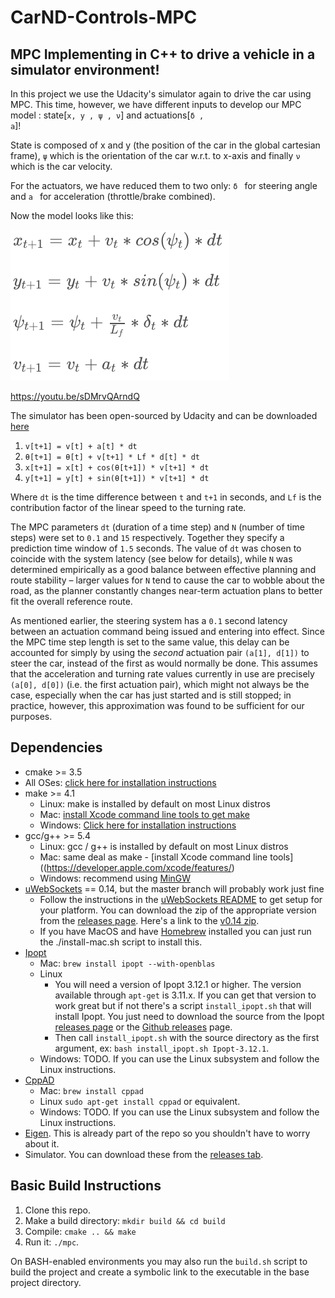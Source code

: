 # CarND-Controls-MPC


MPC Implementing in C++ to drive a vehicle in a simulator environment!
---

In this project we use the Udacity's simulator again to drive the car using MPC. This time, however, we have different inputs to develop our MPC model : state[<code>x, y , &psi; , &nu;</code>] and actuations[<code>&delta; , a</code>]!

State is composed of x and y (the position of the car in the global cartesian frame), <code>&psi;</code> which is the orientation of the car w.r.t. to x-axis and finally <code>&nu;</code> which is the car velocity.

For the actuators, we have reduced them to two only: <code>&delta; </code> for steering angle and <code>a </code> for acceleration (throttle/brake combined).

Now the model looks like this:

<img src="equations.png">




https://youtu.be/sDMrvQArndQ

The simulator has been open-sourced by Udacity and can be downloaded [here](https://github.com/udacity/self-driving-car-sim/releases)


<!-- This project implements a _Model Predictive Controller_ (MPC) to drive a car over a predefined route. The route is given as a sequence of _waypoints_ `{(x[0], y[0]), ..., (x[k], y[k]), ..., (x[n], y[n])}` in the car's local reference frame, defined as a two-dimensional Cartesian coordinate system with the X axis pointing forward from the car's center and the Y axis pointing to the left. The car's own state is defined as <code>(x, y, &theta;, v)</code>, where <code>(x, y, &theta;)</code> represent its pose in the global reference frame, and `v` is the current linear velocity. See Figure 1 below for an illustration.

<img src="https://xperroni.github.io/CarND-MPC-Project/frames.jpg">

The output of the MPC is a sequence of actuations `{(a[0], d[0]), ..., (a[k], d[k]), ..., (a[m], d[m])}`, where `a[k]` is an acceleration in meters per second squared, and `dk` a turn rate in radians per second. These update the car's state according to the formulas below: -->

<ol>
<li><code>v[t+1] = v[t] + a[t] * dt</code></li>
<li><code>&theta;[t+1] = &theta;[t] + v[t+1] * Lf * d[t] * dt</code></li>
<li><code>x[t+1] = x[t] + cos(&theta;[t+1]) * v[t+1] * dt</code></li>
<li><code>y[t+1] = y[t] + sin(&theta;[t+1]) * v[t+1] * dt</code></li>
</ol>

Where `dt` is the time difference between `t` and `t+1` in seconds, and `Lf` is the contribution factor of the linear speed to the turning rate.

The MPC parameters `dt` (duration of a time step) and `N` (number of time steps) were set to `0.1` and `15` respectively. Together they specify a prediction time window of `1.5` seconds. The value of `dt` was chosen to coincide with the system latency (see below for details), while `N` was determined empirically as a good balance between effective planning and route stability &ndash; larger values for `N` tend to cause the car to wobble about the road, as the planner constantly changes near-term actuation plans to better fit the overall reference route.

As mentioned earlier, the steering system has a `0.1` second latency between an actuation command being issued and entering into effect. Since the MPC time step length is set to the same value, this delay can be accounted for simply by using the _second_ actuation pair `(a[1], d[1])` to steer the car, instead of the first as would normally be done. This assumes that the acceleration and turning rate values currently in use are precisely `(a[0], d[0])` (i.e. the first actuation pair), which might not always be the case, especially when the car has just started and is still stopped; in practice, however, this approximation was found to be sufficient for our purposes.

## Dependencies

* cmake >= 3.5
 * All OSes: [click here for installation instructions](https://cmake.org/install/)
* make >= 4.1
  * Linux: make is installed by default on most Linux distros
  * Mac: [install Xcode command line tools to get make](https://developer.apple.com/xcode/features/)
  * Windows: [Click here for installation instructions](http://gnuwin32.sourceforge.net/packages/make.htm)
* gcc/g++ >= 5.4
  * Linux: gcc / g++ is installed by default on most Linux distros
  * Mac: same deal as make - [install Xcode command line tools]((https://developer.apple.com/xcode/features/)
  * Windows: recommend using [MinGW](http://www.mingw.org/)
* [uWebSockets](https://github.com/uWebSockets/uWebSockets) == 0.14, but the master branch will probably work just fine
  * Follow the instructions in the [uWebSockets README](https://github.com/uWebSockets/uWebSockets/blob/master/README.md) to get setup for your platform. You can download the zip of the appropriate version from the [releases page](https://github.com/uWebSockets/uWebSockets/releases). Here's a link to the [v0.14 zip](https://github.com/uWebSockets/uWebSockets/archive/v0.14.0.zip).
  * If you have MacOS and have [Homebrew](https://brew.sh/) installed you can just run the ./install-mac.sh script to install this.
* [Ipopt](https://projects.coin-or.org/Ipopt)
  * Mac: `brew install ipopt --with-openblas`
  * Linux
    * You will need a version of Ipopt 3.12.1 or higher. The version available through `apt-get` is 3.11.x. If you can get that version to work great but if not there's a script `install_ipopt.sh` that will install Ipopt. You just need to download the source from the Ipopt [releases page](https://www.coin-or.org/download/source/Ipopt/) or the [Github releases](https://github.com/coin-or/Ipopt/releases) page.
    * Then call `install_ipopt.sh` with the source directory as the first argument, ex: `bash install_ipopt.sh Ipopt-3.12.1`.
  * Windows: TODO. If you can use the Linux subsystem and follow the Linux instructions.
* [CppAD](https://www.coin-or.org/CppAD/)
  * Mac: `brew install cppad`
  * Linux `sudo apt-get install cppad` or equivalent.
  * Windows: TODO. If you can use the Linux subsystem and follow the Linux instructions.
* [Eigen](http://eigen.tuxfamily.org/index.php?title=Main_Page). This is already part of the repo so you shouldn't have to worry about it.
* Simulator. You can download these from the [releases tab](https://github.com/udacity/CarND-MPC-Project/releases).

## Basic Build Instructions

1. Clone this repo.
2. Make a build directory: `mkdir build && cd build`
3. Compile: `cmake .. && make`
4. Run it: `./mpc`.

On BASH-enabled environments you may also run the `build.sh` script to build the project and create a symbolic link to the executable in the base project directory.
